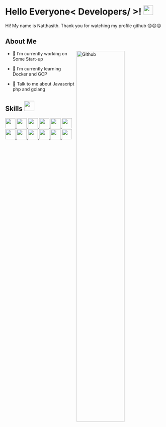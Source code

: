 
<div align="left">
<h1> Hello Everyone< Developers/ >! <img src = "https://raw.githubusercontent.com/MartinHeinz/MartinHeinz/master/wave.gif" width = 30px> </h1>
<p align='center'>
</p>

<div size='20px'> Hi! My name is Natthasith. Thank you for watching my profile github 😊😊😊
</div>

<h2> About Me</h2>

<img width="55%" align="right" alt="Github" src="https://raw.githubusercontent.com/onimur/.github/master/.resources/git-header.svg" />


- 🔭 I’m currently working on Some Start-up

- 🌱 I’m currently learning Docker and GCP

- 💬 Talk to me about Javascript php and golang 

<h2> Skills <img src = "https://media2.giphy.com/media/QssGEmpkyEOhBCb7e1/giphy.gif?cid=ecf05e47a0n3gi1bfqntqmob8g9aid1oyj2wr3ds3mg700bl&rid=giphy.gif" width = 32px> </h2>
<a href= https://github.com/ohmspeed777 > <img width ='32px' src ='https://raw.githubusercontent.com/rahulbanerjee26/githubAboutMeGenerator/main/icons/reactjs.svg'> </a>
<a href= https://github.com/ohmspeed777  > <img width ='32px' src ='https://img.icons8.com/color/48/000000/redux.png'> </a>
<a href= https://github.com/ohmspeed777  > <img width ='32px' src ='https://raw.githubusercontent.com/rahulbanerjee26/githubAboutMeGenerator/main/icons/javascript.svg'> </a>
<a href= https://github.com/ohmspeed777  > <img width ='32px' src ='https://img.icons8.com/color/48/000000/css3.png'> </a>
<a href= https://github.com/ohmspeed777  > <img width ='32px' src ='https://img.icons8.com/color/48/000000/html-5--v1.png'> </a>
<a href= https://github.com/ohmspeed777  > <img width ='32px' src ='https://img.icons8.com/color/48/000000/golang.png'> </a>
<a href= https://github.com/ohmspeed777  > <img width ='32px' src ='https://img.icons8.com/color/48/000000/sass-avatar.png'> </a>
<a href= https://github.com/ohmspeed777  > <img width ='32px' src ='https://img.icons8.com/color/48/000000/java-coffee-cup-logo--v1.png'> </a>
<a href= https://github.com/ohmspeed777  > <img width ='32px' src ='https://img.icons8.com/color/48/000000/php.png'> </a>
<a href= https://github.com/ohmspeed777  > <img width ='32px' src ='https://img.icons8.com/fluency/48/000000/node-js.png'> </a>
<a href= https://github.com/ohmspeed777  > <img width ='32px' src ='https://img.icons8.com/color/48/000000/mysql-logo.png'> </a>
<a href= https://github.com/ohmspeed777  > <img width ='32px' src ='https://img.icons8.com/color/48/000000/mongodb.png'> </a>

<br/>
<br/>
  
